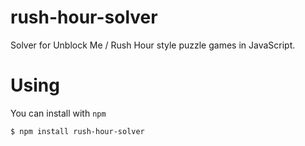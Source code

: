 # rush-hour-solver
Solver for Unblock Me / Rush Hour style puzzle games in JavaScript.

Using
======
You can install with `npm`

    $ npm install rush-hour-solver
